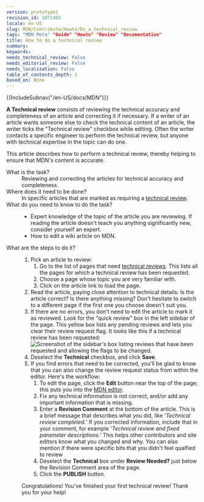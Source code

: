 ```yaml
---
version: prototype1
revision_id: 1071402
locale: en-US
slug: MDN/Contribute/Howto/Do_a_technical_review
tags: "MDN Meta" "Guide" "Howto" "Review" "Documentation"
title: How to do a technical review
summary: 
keywords: 
needs_technical_review: False
needs_editorial_review: False
needs_localization: False
table_of_contents_depth: 1
based_on: None
---
```

<div>{{IncludeSubnav("/en-US/docs/MDN")}}</div>

<p class="summary"><strong>A Technical review</strong> consists of reviewing the technical accuracy and completeness of an article&nbsp;and correcting it if necessary. If a writer of an article wants someone else to check the technical content of an article, the writer ticks the "Technical review" checkbox while editing. Often the writer contacts a specific engineer to perform the technical review, but anyone with technical expertise in the topic can do one.</p>

<p><span class="seoSummary">This article describes how to perform a technical review, thereby helping to ensure that MDN's content is accurate.</span></p>

<dl>
 <dt>What is the task?</dt>
 <dd>Reviewing and correcting the&nbsp;articles for technical accuracy and completeness.</dd>
 <dt>Where does it need to be done?</dt>
 <dd>In specific articles that are marked as requiring a <a href="/en-US/docs/needs-review/technical">technical review</a>.</dd>
 <dt>What do you need to know to do the task?</dt>
 <dd>
 <ul>
  <li>Expert knowledge of the topic of the article you are reviewing. If reading the article doesn't teach you anything significantly new, consider yourself an expert.</li>
  <li>How to edit a wiki article on MDN.</li>
 </ul>
 </dd>
 <dt>What are the steps to do it?</dt>
 <dd>
 <ol>
  <li>Pick an article to review:
   <ol>
    <li>Go to the list of pages that need <a href="/en-US/docs/needs-review/technical">technical reviews</a>. This lists all the pages for which a&nbsp;technical review has been requested.</li>
    <li>Choose a page whose topic you are very familiar with.</li>
    <li>Click on the article link to load the page.</li>
   </ol>
  </li>
  <li><a id="core-steps" name="core-steps"></a>Read the article, paying close attention to technical details: Is the article correct? Is there anything missing? Don't hesitate to switch to a different page if the first one you choose doesn't suit you.</li>
  <li>If there are no errors, you don't need to edit the article to mark it as reviewed. Look for the "quick review" box in the left sidebar of the page. This yellow box lists any pending reviews and lets you clear their review request flag. It looks like this if a technical review has been requested:<br />
   <img alt="Screenshot of the sidebar's box listing reviews that have been requested and allowing the flags to be changed." src="https://mdn.mozillademos.org/files/13016/SidebarTechReviewRequested.png" /></li>
  <li>Deselect the <strong>Technical</strong> checkbox, and click <strong>Save</strong>.</li>
  <li>If you find errors that need to be corrected, you'll be glad to know that you can also change the review request status from within the editor. Here's the workflow:
   <ol>
    <li>To edit the page, click the <strong>Edit</strong> button near the top of the page; this puts you into the <a href="/en-US/docs/MDN/Contribute/Editor">MDN editor</a>.</li>
    <li>Fix any technical information is not correct, and/or add any important information that is missing.</li>
    <li>Enter a <strong>Revision Comment</strong> at the bottom of the article. This is a brief message that describes what you did, like '<em>Technical review completed.</em>' If you corrected information, include that in your comment, for example <em>'Technical review and fixed parameter descriptions.'</em> This helps other contributors and site editors know what you changed and why. You can also mention if there were specific bits that you didn't feel qualfied to review</li>
    <li>Deselect<em> </em>the <strong>Technical</strong> box under <strong>Review Needed?</strong> just below the Revision Comment area of the page.</li>
    <li>Click the <strong>PUBLISH</strong> button.</li>
   </ol>
  </li>
 </ol>

 <p>Congratulations! You've finished your first technical review! Thank you for your help!</p>
 </dd>
</dl>

